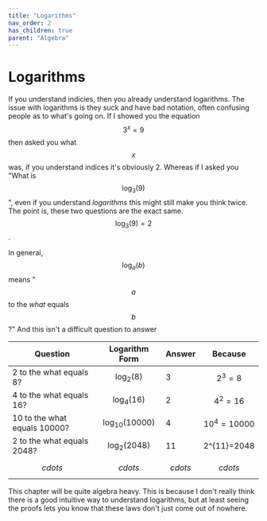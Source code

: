 ```yaml
---
title: "Logarithms"
nav_order: 2
has_children: true
parent: "Algebra"
---
```


# Logarithms

If you understand indicies, then you already understand logarithms. The issue with logarithms is they suck and have bad notation, often confusing people as to what's going on.
If I showed you the equation $$3^x = 9$$ then asked you what $$x$$ was, if you understand indices it's obviously 2.
Whereas if I asked you "What is $$\log_3(9)$$", even if you understand *logarithms* this might still make you think twice.
The point is, these two questions are the exact same. $$\log_3(9) = 2$$.

In general, $$\log_a(b)$$ means "$$a$$ to the *what* equals $$b$$?" And this isn't a difficult question to answer

|Question|Logarithm Form|Answer|Because|
|---|---|---|---|
| 2 to the what equals 8? | $$\log_2(8)$$ | 3 | $$2^3=8$$ |
| 4 to the what equals 16? | $$\log_4(16)$$ | 2 | $$4^2=16$$ |
| 10 to the what equals 10000? | $$\log_10(10000)$$ | 4 | $$10^4=10000$$ |
| 2 to the what equals 2048? | $$\log_2(2048)$$ | 11 | 2^{11}=2048 |
| $$cdots$$ | $$cdots$$ | $$cdots$$ | $$cdots$$ |

This chapter will be quite algebra heavy. This is because I don't really think there is a good intuitive way to understand logarithms, but at least seeing the proofs lets you know that these laws don't just come out of nowhere.